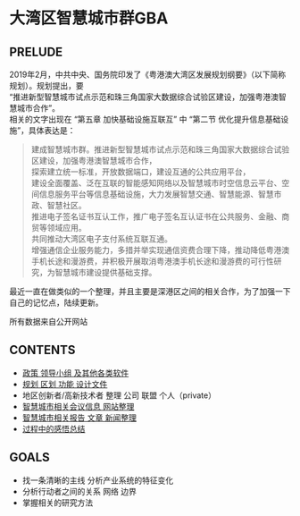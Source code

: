# 大湾区智慧城市群GBA

## PRELUDE

2019年2月，中共中央、国务院印发了《粤港澳大湾区发展规划纲要》（以下简称规划）。规划提出，要   
“推进新型智慧城市试点示范和珠三角国家大数据综合试验区建设，加强粤港澳智慧城市合作”。  
相关的文字出现在 “第五章 加快基础设施互联互” 中 “第二节 优化提升信息基础设施”，具体表达是：  

>建成智慧城市群。推进新型智慧城市试点示范和珠三角国家大数据综合试验区建设，加强粤港澳智慧城市合作，  
探索建立统一标准，开放数据端口，建设互通的公共应用平台，  
建设全面覆盖、泛在互联的智能感知网络以及智慧城市时空信息云平台、空间信息服务平台等信息基础设施，大力发展智慧交通、智慧能源、智慧市政、智慧社区。  
推进电子签名证书互认工作，推广电子签名互认证书在公共服务、金融、商贸等领域应用。  
共同推动大湾区电子支付系统互联互通。  
增强通信企业服务能力，多措并举实现通信资费合理下降，推动降低粤港澳手机长途和漫游费，并积极开展取消粤港澳手机长途和漫游费的可行性研究，为智慧城市建设提供基础支撑。  

最近一直在做类似的一个整理，并且主要是深港区之间的相关合作，为了加强一下自己的记忆点，陆续更新。  

所有数据来自公开网站

## CONTENTS

- [政策 领导小组 及其他各类软件](./政策文件)
- [规划 区划 功能 设计文件](./区划功能文件)
- 地区创新者/高新技术者 整理 公司 联盟 个人（private）
- [智慧城市相关会议信息 网站整理](./会议&网站)
- [智慧城市相关报告 文章 新闻整理](./报告&文章&新闻)
- [过程中的感悟总结](./感悟总结)


## GOALS
- 找一条清晰的主线 分析产业系统的特征变化
- 分析行动者之间的关系 网络 边界
- 掌握相关的研究方法
